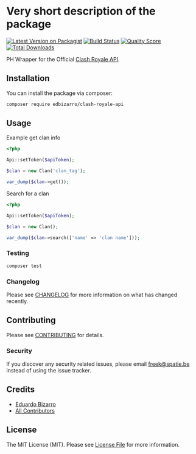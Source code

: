 # Very short description of the package

[![Latest Version on Packagist](https://img.shields.io/packagist/v/edbizarro/clash-royale-api.svg?style=flat-square)](https://packagist.org/packages/edbizarro/clash-royale-api)
[![Build Status](https://img.shields.io/travis/edbizarro/clash-royale-api/master.svg?style=flat-square)](https://travis-ci.org/edbizarro/clash-royale-api)
[![Quality Score](https://img.shields.io/scrutinizer/g/edbizarro/clash-royale-api.svg?style=flat-square)](https://scrutinizer-ci.com/g/edbizarro/clash-royale-api)
[![Total Downloads](https://img.shields.io/packagist/dt/edbizarro/clash-royale-api.svg?style=flat-square)](https://packagist.org/packages/edbizarro/clash-royale-api)

PH Wrapper for the Official [Clash Royale API](mhttps://developer.clashroyale.com).

## Installation

You can install the package via composer:

```bash
composer require edbizarro/clash-royale-api
```

## Usage

Example get clan info

``` php
<?php

Api::setToken($apiToken);

$clan = new Clan('clan_tag');

var_dump($clan->get());

```


Search for a clan

``` php
<?php

Api::setToken($apiToken);

$clan = new Clan();

var_dump($clan->search(['name' => 'clan name']));

```

### Testing

``` bash
composer test
```

### Changelog

Please see [CHANGELOG](CHANGELOG.md) for more information on what has changed recently.

## Contributing

Please see [CONTRIBUTING](CONTRIBUTING.md) for details.

### Security

If you discover any security related issues, please email freek@spatie.be instead of using the issue tracker.

## Credits

- [Eduardo Bizarro](https://github.com/edbizarro)
- [All Contributors](../../contributors)

## License

The MIT License (MIT). Please see [License File](LICENSE.md) for more information.
